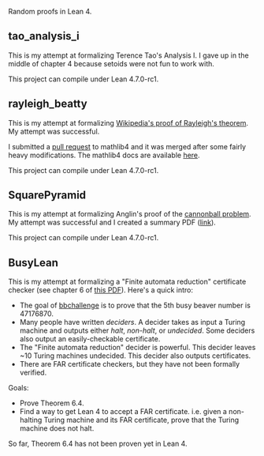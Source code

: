Random proofs in Lean 4.

## tao_analysis_i

This is my attempt at formalizing Terence Tao's Analysis I.
I gave up in the middle of chapter 4 because setoids were not fun to work with.

This project can compile under Lean 4.7.0-rc1.

## rayleigh_beatty

This is my attempt at formalizing [Wikipedia's proof of Rayleigh's theorem](https://en.wikipedia.org/wiki/Beatty_sequence#Second_proof). My attempt was successful.

I submitted a [pull request](https://github.com/leanprover-community/mathlib4/pull/7027) to mathlib4 and it was merged after some fairly heavy modifications. The mathlib4 docs are available [here](https://leanprover-community.github.io/mathlib4_docs/Mathlib/NumberTheory/Rayleigh.html).

This project can compile under Lean 4.7.0-rc1.

## SquarePyramid

This is my attempt at formalizing Anglin's proof of the [cannonball problem](https://en.wikipedia.org/wiki/Cannonball_problem). My attempt was successful and I created a summary PDF ([link](SquarePyramid/cannonball_summary.pdf)).

This project can compile under Lean 4.7.0-rc1.

## BusyLean

This is my attempt at formalizing a "Finite automata reduction" certificate checker (see chapter 6 of [this PDF](https://github.com/bbchallenge/bbchallenge-proofs/blob/main/deciders/correctness-deciders.pdf)). Here's a quick intro:

* The goal of [bbchallenge](https://bbchallenge.org/story) is to prove that the 5th busy beaver number is 47176870.
* Many people have written *deciders*. A decider takes as input a Turing machine and outputs either *halt*, *non-halt*, or *undecided*. Some deciders also output an easily-checkable certificate.
* The "Finite automata reduction" decider is powerful. This decider leaves ~10 Turing machines undecided. This decider also outputs certificates.
* There are FAR certificate checkers, but they have not been formally verified.

Goals:

* Prove Theorem 6.4.
* Find a way to get Lean 4 to accept a FAR certificate. i.e. given a non-halting Turing machine and its FAR certificate, prove that the Turing machine does not halt.

So far, Theorem 6.4 has not been proven yet in Lean 4.

